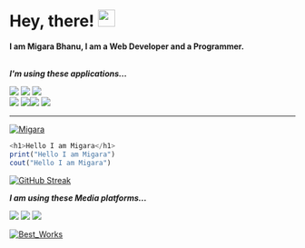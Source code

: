 # Hey, there! <img src="https://raw.githubusercontent.com/MartinHeinz/MartinHeinz/master/wave.gif" width="30px">


**I am Migara Bhanu, I am a Web Developer and a Programmer.**
<br>
<br>


***I'm using these applications...***

![](https://img.shields.io/badge/OS-LinuxElementary-informational?style=flat&logo=Linux&logoColor=white&color=8d81c2) ![](https://img.shields.io/badge/Editor-PyCharm-informational?style=flat&logo=pycharm&logoColor=white&color=2bbc8a) ![](https://img.shields.io/badge/Editor-VS_Code-informational?style=flat&logo=visual-studio-code&logoColor=white&color=007acc) 
<br>
![](https://img.shields.io/badge/Code-Python-informational?style=flat&logo=python&logoColor=white&color=356a97)
![](https://img.shields.io/badge/Code-Java-informational?style=flat&logo=java&logoColor=white&color=e9d44d)![](https://img.shields.io/badge/Code-JavaScript-informational?style=flat&logo=javascript&logoColor=white&color=5ed3f3)  ![](https://img.shields.io/badge/RTE-NodeJS-informational?style=flat&logo=RTE&logoColor=white&color=2bbc8a)

***

[![Migara](https://github-readme-stats.vercel.app/api?username=migarabhanu&show_icons=true&theme=dracula)](https://github.com/migarabhanu)


```JavaScript
<h1>Hello I am Migara</h1>
print("Hello I am Migara")
cout("Hello I am Migara")
```

[![GitHub Streak](http://github-readme-streak-stats.herokuapp.com?user=migarabhanu&theme=dracula)](https://git.io/streak-stats)

***I am using these Media platforms...***

![](https://img.shields.io/badge/YouTube-informational?style=flat&logo=Youtube&logoColor=white&color=red) ![](https://img.shields.io/badge/GitHub-informational?style=flat&logo=GitHUb&logoColor=white&color=8d81c2) ![](https://img.shields.io/badge/Discord-informational?style=flat&logo=Discord&logoColor=white&color=blue)


[![Best_Works ](https://github-readme-stats.vercel.app/api/top-langs/?username=migarabhanu&title&theme=dracula)](https://github.com/migarabhanu)

